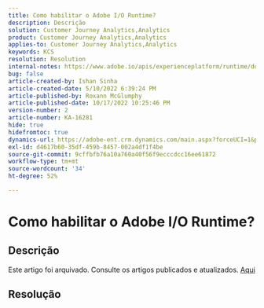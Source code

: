 ```yaml
---
title: Como habilitar o Adobe I/O Runtime?
description: Descrição
solution: Customer Journey Analytics,Analytics
product: Customer Journey Analytics,Analytics
applies-to: Customer Journey Analytics,Analytics
keywords: KCS
resolution: Resolution
internal-notes: https://www.adobe.io/apis/experienceplatform/runtime/docs.html#!adobedocs/adobeio-runtime/master/README.md
bug: false
article-created-by: Ishan Sinha
article-created-date: 5/10/2022 6:39:24 PM
article-published-by: Roxann McGlumphy
article-published-date: 10/17/2022 10:25:46 PM
version-number: 2
article-number: KA-16281
hide: true
hidefromtoc: true
dynamics-url: https://adobe-ent.crm.dynamics.com/main.aspx?forceUCI=1&pagetype=entityrecord&etn=knowledgearticle&id=1ee66c7f-90d0-ec11-a7b5-0022480a8753
exl-id: d4617b60-35df-459b-8457-002a4df1f4be
source-git-commit: 9cffbfb76a10a760a40f56f9ecccdcc16ee61872
workflow-type: tm+mt
source-wordcount: '34'
ht-degree: 52%

---
```


# Como habilitar o Adobe I/O Runtime?

## Descrição

Este artigo foi arquivado. Consulte os artigos publicados e atualizados. [Aqui](https://experienceleague.adobe.com/search.html?lang=pt-BR#sort=relevancy)

## Resolução
